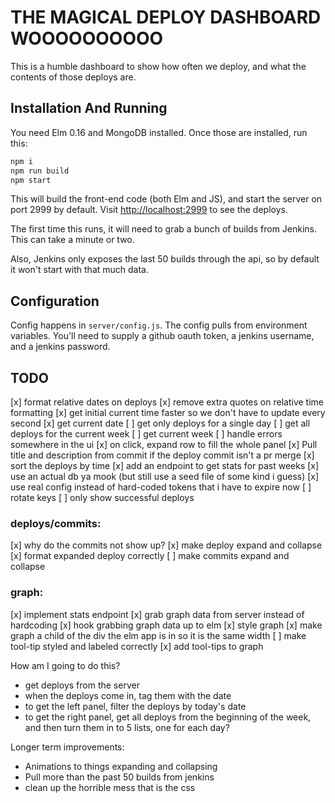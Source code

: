 # THE MAGICAL DEPLOY DASHBOARD WOOOOOOOOOO

This is a humble dashboard to show how often we deploy, and what the contents
of those deploys are.

## Installation And Running

You need Elm 0.16 and MongoDB installed. Once those are installed, run this:

```bash
npm i
npm run build
npm start
```

This will build the front-end code (both Elm and JS), and start the server on
port 2999 by default. Visit [http://localhost:2999](http://localhost:2999) to
see the deploys.


The first time this runs, it will need to grab a bunch of builds from Jenkins.
This can take a minute or two.

Also, Jenkins only exposes the last 50 builds through the api, so by default it
won't start with that much data.


## Configuration

Config happens in `server/config.js`. The config pulls from environment
variables. You'll need to supply a github oauth token, a jenkins username, and
a jenkins password.

## TODO

[x] format relative dates on deploys
[x] remove extra quotes on relative time formatting
[x] get initial current time faster so we don't have to update every second
[x] get current date
[ ] get only deploys for a single day
[ ] get all deploys for the current week
[ ] get current week
[ ] handle errors somewhere in the ui
[x] on click, expand row to fill the whole panel
[x] Pull title and description from commit if the deploy commit isn't a pr merge
[x] sort the deploys by time
[x] add an endpoint to get stats for past weeks
[x] use an actual db ya mook (but still use a seed file of some kind i guess)
[x] use real config instead of hard-coded tokens that i have to expire now
[ ] rotate keys
[ ] only show successful deploys


### deploys/commits:

[x] why do the commits not show up?
[x] make deploy expand and collapse
[x] format expanded deploy correctly
[ ] make commits expand and collapse


### graph:
[x] implement stats endpoint
[x] grab graph data from server instead of hardcoding
[x] hook grabbing graph data up to elm
[x] style graph
[x] make graph a child of the div the elm app is in so it is the same width
[ ] make tool-tip styled and labeled correctly
[x] add tool-tips to graph

How am I going to do this?

* get deploys from the server
* when the deploys come in, tag them with the date
* to get the left panel, filter the deploys by today's date
* to get the right panel, get all deploys from the beginning of the week,
  and then turn them in to 5 lists, one for each day?

Longer term improvements:

* Animations to things expanding and collapsing
* Pull more than the past 50 builds from jenkins
* clean up the horrible mess that is the css
